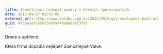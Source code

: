 ```yaml
---
title: Zaměstnanci hodnotí poměry v herních společnostech
date: 2012-09-07 09:41:00
external_url: http://www.kotaku.com.au/2012/09/angry-employees-bash-pretty-much-every-major-video-game-company/
guid: 67c6a1e7ce56d3d6fa748ab6d9af3fd7
---
```


Drsné a upřímné.

Která firma dopadla nejlépe? Samozřejmě Valve.
